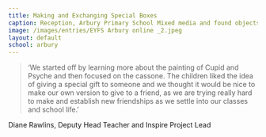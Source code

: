 ```yaml
---
title: Making and Exchanging Special Boxes
caption: Reception, Arbury Primary School Mixed media and found objects
image: /images/entries/EYFS Arbury online _2.jpeg
layout: default
school: arbury
---
```

>‘We started off by learning more about the painting of Cupid and Psyche and then focused on the cassone. The children liked the idea of giving a special gift to someone and we thought it would be nice to make our own version to give to a friend, as we are trying really hard to make and establish new friendships as we settle into our classes and school life.'

Diane Rawlins, Deputy Head Teacher and Inspire Project Lead
